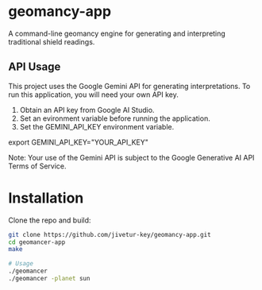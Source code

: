 # geomancy-app

A command-line geomancy engine for generating and interpreting traditional shield readings.

## API Usage

This project uses the Google Gemini API for generating interpretations. To run this application, you will need your own API key.

1. Obtain an API key from Google AI Studio.
2. Set an evironment variable before running the application.
3. Set the GEMINI_API_KEY environment variable.

export GEMINI_API_KEY="YOUR_API_KEY"

Note: Your use of the Gemini API is subject to the Google Generative AI API Terms of Service.

# Installation

Clone the repo and build:

```sh
git clone https://github.com/jivetur-key/geomancy-app.git
cd geomancer-app
make

# Usage
./geomancer
./geomancer -planet sun

